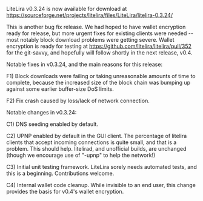 LiteLira v0.3.24 is now available for download at
https://sourceforge.net/projects/litelira/files/LiteLira/litelira-0.3.24/

This is another bug fix release.  We had hoped to have wallet encryption ready for release, but more urgent fixes for existing clients were needed -- most notably block download problems were getting severe.  Wallet encryption is ready for testing at https://github.com/litelira/litelira/pull/352 for the git-savvy, and hopefully will follow shortly in the next release, v0.4.

Notable fixes in v0.3.24, and the main reasons for this release:

F1) Block downloads were failing or taking unreasonable amounts of time to complete, because the increased size of the block chain was bumping up against some earlier buffer-size DoS limits.

F2) Fix crash caused by loss/lack of network connection.

Notable changes in v0.3.24:

C1) DNS seeding enabled by default.

C2) UPNP enabled by default in the GUI client.  The percentage of litelira clients that accept incoming connections is quite small, and that is a problem.  This should help.  litelirad, and unofficial builds, are unchanged (though we encourage use of "-upnp" to help the network!)

C3) Initial unit testing framework.  LiteLira sorely needs automated tests, and this is a beginning.  Contributions welcome.

C4) Internal wallet code cleanup.  While invisible to an end user, this change provides the basis for v0.4's wallet encryption.
